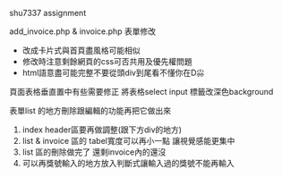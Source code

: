 shu7337 assignment

<!-- 先把功能做出來再來做最後的css好嗎大哥 -->

add_invoice.php & invoice.php 表單修改
* 改成卡片式與首頁盡風格可能相似
* 修改時注意剩餘網頁的css可否共用及優先權問題
* html語意盡可能完整不要從頭div到尾看不懂你在D尛


頁面表格垂直置中有些需要修正
將表格select input 標籤改深色background

表單list 的地方刪除跟編輯的功能再把它做出來

1. index header區要再做調整(跟下方div的地方)
2. list & invoice 區的 tabel寬度可以再小一點 讓視覺感能更集中
3. list 區的刪除做完了 還剩invoice內的還沒
4. 可以再獎號輸入的地方放入判斷式讓輸入過的獎號不能再輸入